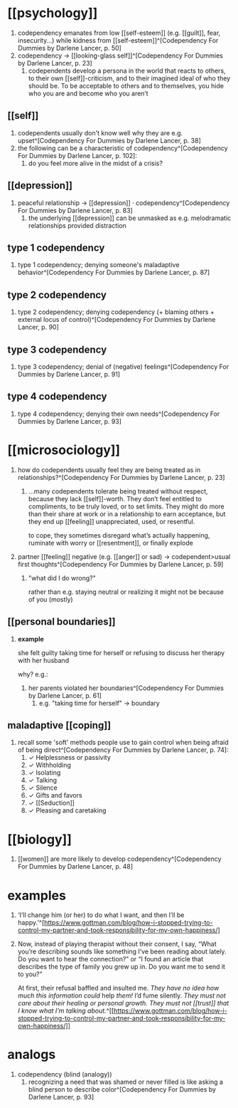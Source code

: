 # [[psychology]]
1. codependency emanates from low [[self-esteem]] (e.g. [[guilt]], fear, insecurity...) while kidness from [[self-esteem]]^[Codependency For Dummies by Darlene Lancer, p. 50]
2. codependency → [[looking-glass self]]^[Codependency For Dummies by Darlene Lancer, p. 23]
	1. codependents develop a persona in the world that reacts to others, to their own [[self]]-criticism, and to their imagined ideal of who they should be. To be acceptable to others and to themselves, you hide who you are and become who you aren’t

## [[self]]
1. codependents usually don't know well why they are e.g. upset^[Codependency For Dummies by Darlene Lancer, p. 38]
2. the following can be a characteristic of codependency^[Codependency For Dummies by Darlene Lancer, p. 102]:
	1. do you feel more alive in the midst of a crisis?

## [[depression]]
1. peaceful relationship → [[depression]] · codependency^[Codependency For Dummies by Darlene Lancer, p. 83]
	1. the underlying [[depression]] can be unmasked as e.g. melodramatic relationships provided distraction

## type 1 codependency
1. type 1 codependency; denying someone's maladaptive behavior^[Codependency For Dummies by Darlene Lancer, p. 87]

## type 2 codependency
1. type 2 codependency; denying codependency (+ blaming others + external locus of control)^[Codependency For Dummies by Darlene Lancer, p. 90]

## type 3 codependency
1. type 3 codependency; denial of (negative) feelings^[Codependency For Dummies by Darlene Lancer, p. 91]

## type 4 codependency
1. type 4 codependency; denying their own needs^[Codependency For Dummies by Darlene Lancer, p. 93]

# [[microsociology]]
1. how do codependents usually feel they are being treated as in relationships?^[Codependency For Dummies by Darlene Lancer, p. 23]
	1. ...many codependents tolerate being treated without respect, because they lack [[self]]-worth. They don’t feel entitled to compliments, to be truly loved, or to set limits. They might do more than their share at work or in a relationship to earn acceptance, but they end up [[feeling]] unappreciated, used, or resentful.

		to cope, they sometimes disregard what’s actually happening, ruminate with worry or [[resentment]], or finally explode
2. partner [[feeling]] negative (e.g. [[anger]] or sad) → codependent>usual first thoughts^[Codependency For Dummies by Darlene Lancer, p. 59]
	1. "what did I do wrong?"

		rather than e.g. staying neutral or realizing it might not be because of you (mostly)
## [[personal boundaries]]
1. **example**

	she felt guilty taking time for herself or refusing to discuss her therapy with her husband

	why? e.g.:
	1. her parents violated her boundaries^[Codependency For Dummies by Darlene Lancer, p. 61]
		1. e.g. "taking time for herself" → boundary

## maladaptive [[coping]]
1. recall some 'soft' methods people use to gain control when being afraid of being direct^[Codependency For Dummies by Darlene Lancer, p. 74]:
	1. ✓ Helplessness or passivity  
	2. ✓ Withholding  
	3. ✓ Isolating  
	4. ✓ Talking  
	5. ✓ Silence  
	6. ✓ Gifts and favors  
	7. ✓ [[Seduction]]  
	8. ✓ Pleasing and caretaking

# [[biology]]
1. [[women]] are more likely to develop codependency^[Codependency For Dummies by Darlene Lancer, p. 48]
# examples
1. ‘I’ll change him (or her) to do what I want, and then I’ll be happy.’^[https://www.gottman.com/blog/how-i-stopped-trying-to-control-my-partner-and-took-responsibility-for-my-own-happiness/]
2. Now, instead of playing therapist without their consent, I say, “What you’re describing sounds like something I’ve been reading about lately. Do you want to hear the connection?” or “I found an article that describes the type of family you grew up in. Do you want me to send it to you?”

	At first, their refusal baffled and insulted me. _They have no idea how much this information could_ help _them!_ I’d fume silently. _They must not care about their healing or personal growth. They must not [[trust]] that I know what I’m talking about._^[[https://www.gottman.com/blog/how-i-stopped-trying-to-control-my-partner-and-took-responsibility-for-my-own-happiness/]]

# analogs
1. codependency (blind (analogy))
	1. recognizing a need that was shamed or never filled is like asking a blind person to describe color^[Codependency For Dummies by Darlene Lancer, p. 93]